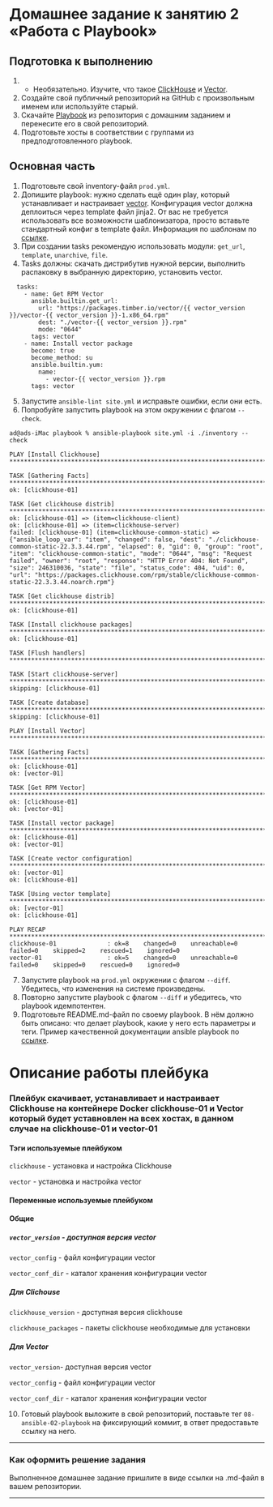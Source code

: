 # Домашнее задание к занятию 2 «Работа с Playbook»

## Подготовка к выполнению

1. * Необязательно. Изучите, что такое [ClickHouse](https://www.youtube.com/watch?v=fjTNS2zkeBs) и [Vector](https://www.youtube.com/watch?v=CgEhyffisLY).
2. Создайте свой публичный репозиторий на GitHub с произвольным именем или используйте старый.
3. Скачайте [Playbook](./playbook/) из репозитория с домашним заданием и перенесите его в свой репозиторий.
4. Подготовьте хосты в соответствии с группами из предподготовленного playbook.

## Основная часть

1. Подготовьте свой inventory-файл `prod.yml`.
2. Допишите playbook: нужно сделать ещё один play, который устанавливает и настраивает [vector](https://vector.dev). Конфигурация vector должна деплоиться через template файл jinja2. От вас не требуется использовать все возможности шаблонизатора, просто вставьте стандартный конфиг в template файл. Информация по шаблонам по [ссылке](https://www.dmosk.ru/instruktions.php?object=ansible-nginx-install).
3. При создании tasks рекомендую использовать модули: `get_url`, `template`, `unarchive`, `file`.
4. Tasks должны: скачать дистрибутив нужной версии, выполнить распаковку в выбранную директорию, установить vector.

```
  tasks:
    - name: Get RPM Vector
      ansible.builtin.get_url:
        url: "https://packages.timber.io/vector/{{ vector_version }}/vector-{{ vector_version }}-1.x86_64.rpm"
        dest: "./vector-{{ vector_version }}.rpm"
        mode: "0644"
      tags: vector
    - name: Install vector package
      become: true
      become_method: su
      ansible.builtin.yum:
        name:
          - vector-{{ vector_version }}.rpm
      tags: vector
```

5. Запустите `ansible-lint site.yml` и исправьте ошибки, если они есть.
6. Попробуйте запустить playbook на этом окружении с флагом `--check`.

```
ad@ads-iMac playbook % ansible-playbook site.yml -i ./inventory --check

PLAY [Install Clickhouse] ************************************************************************************************************************************************

TASK [Gathering Facts] ***************************************************************************************************************************************************
ok: [clickhouse-01]

TASK [Get clickhouse distrib] ********************************************************************************************************************************************
ok: [clickhouse-01] => (item=clickhouse-client)
ok: [clickhouse-01] => (item=clickhouse-server)
failed: [clickhouse-01] (item=clickhouse-common-static) => {"ansible_loop_var": "item", "changed": false, "dest": "./clickhouse-common-static-22.3.3.44.rpm", "elapsed": 0, "gid": 0, "group": "root", "item": "clickhouse-common-static", "mode": "0644", "msg": "Request failed", "owner": "root", "response": "HTTP Error 404: Not Found", "size": 246310036, "state": "file", "status_code": 404, "uid": 0, "url": "https://packages.clickhouse.com/rpm/stable/clickhouse-common-static-22.3.3.44.noarch.rpm"}

TASK [Get clickhouse distrib] ********************************************************************************************************************************************
ok: [clickhouse-01]

TASK [Install clickhouse packages] ***************************************************************************************************************************************
ok: [clickhouse-01]

TASK [Flush handlers] ****************************************************************************************************************************************************

TASK [Start clickhouse-server] *******************************************************************************************************************************************
skipping: [clickhouse-01]

TASK [Create database] ***************************************************************************************************************************************************
skipping: [clickhouse-01]

PLAY [Install Vector] ****************************************************************************************************************************************************

TASK [Gathering Facts] ***************************************************************************************************************************************************
ok: [clickhouse-01]
ok: [vector-01]

TASK [Get RPM Vector] ****************************************************************************************************************************************************
ok: [clickhouse-01]
ok: [vector-01]

TASK [Install vector package] ********************************************************************************************************************************************
ok: [clickhouse-01]
ok: [vector-01]

TASK [Create vector configuration] ***************************************************************************************************************************************
ok: [vector-01]
ok: [clickhouse-01]

TASK [Using vector template] *********************************************************************************************************************************************
ok: [vector-01]
ok: [clickhouse-01]

PLAY RECAP ***************************************************************************************************************************************************************
clickhouse-01              : ok=8    changed=0    unreachable=0    failed=0    skipped=2    rescued=1    ignored=0   
vector-01                  : ok=5    changed=0    unreachable=0    failed=0    skipped=0    rescued=0    ignored=0   

```

7. Запустите playbook на `prod.yml` окружении с флагом `--diff`. Убедитесь, что изменения на системе произведены.
8. Повторно запустите playbook с флагом `--diff` и убедитесь, что playbook идемпотентен.
9. Подготовьте README.md-файл по своему playbook. В нём должно быть описано: что делает playbook, какие у него есть параметры и теги. Пример качественной документации ansible playbook по [ссылке](https://github.com/opensearch-project/ansible-playbook).

# Описание работы плейбука

### Плейбук скачивает, устанавливает и настраивает Clickhouse на контейнере Docker clickhouse-01 и Vector который будет уставновлен на всех хостах, в данном случае на clickhouse-01 и vector-01

#### Тэги используемые плейбуком

```clickhouse``` - установка и настройка Clickhouse

```vector``` - установка и настройка vector

#### Переменные используемые плейбуком

#### Общие

##### ```vector_version``` - доступная версия vector

```vector_config``` - файл конфигурации vector

```vector_conf_dir``` - каталог хранения конфигурации vector

##### Для Clichouse

```clickhouse_version``` - доступная версия clickhouse

```clickhouse_packages``` - пакеты clickhouse необходимые для установки

##### Для Vector

```vector_version```- доступная версия vector

```vector_config``` - файл конфигурации vector

```vector_conf_dir``` - каталог хранения конфигурации vector

10. Готовый playbook выложите в свой репозиторий, поставьте тег `08-ansible-02-playbook` на фиксирующий коммит, в ответ предоставьте ссылку на него.

---

### Как оформить решение задания

Выполненное домашнее задание пришлите в виде ссылки на .md-файл в вашем репозитории.

---
